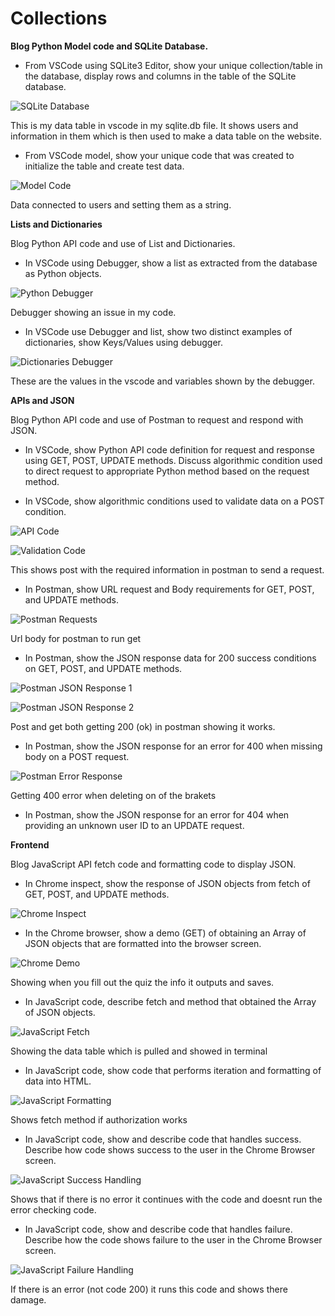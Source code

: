 # Collections

**Blog Python Model code and SQLite Database.**

- From VSCode using SQLite3 Editor, show your unique collection/table in the database, display rows and columns in the table of the SQLite database.

![SQLite Database](https://github.com/IshanCornick/Real-Estate-Frontend/assets/130614307/5a2736c2-710e-4ea8-bb1b-f7c798e362b3)

This is my data table in vscode in my sqlite.db file. It shows users and information in them which is then used to make a data table on the website.

- From VSCode model, show your unique code that was created to initialize the table and create test data.

![Model Code](https://github.com/IshanCornick/Real-Estate-Frontend/assets/130614307/d418f6cb-9d74-4344-9970-65e4cdc372f7)

Data connected to users and setting them as a string.

**Lists and Dictionaries**

Blog Python API code and use of List and Dictionaries.

- In VSCode using Debugger, show a list as extracted from the database as Python objects.

![Python Debugger](https://github.com/IshanCornick/Real-Estate-Frontend/assets/130614307/bcc8abd1-dd9a-4440-8f34-ddc8a03cd19b)

Debugger showing an issue in my code.

- In VSCode use Debugger and list, show two distinct examples of dictionaries, show Keys/Values using debugger.

![Dictionaries Debugger](https://github.com/IshanCornick/Real-Estate-Frontend/assets/130614307/3c9ae41a-abaf-4fb1-a973-b0059b2a40b4)

These are the values in the vscode and variables shown by the debugger.

**APIs and JSON**

Blog Python API code and use of Postman to request and respond with JSON.

- In VSCode, show Python API code definition for request and response using GET, POST, UPDATE methods. Discuss algorithmic condition used to direct request to appropriate Python method based on the request method.

- In VSCode, show algorithmic conditions used to validate data on a POST condition.

![API Code](https://github.com/IshanCornick/Real-Estate-Frontend/assets/130614307/8b571812-355c-4a0a-b2d6-a3e086c95bd5)

![Validation Code](https://github.com/IshanCornick/Real-Estate-Frontend/assets/130614307/d7bf2e9f-bc9e-4f80-b623-522df33e5118)

This shows post with the required information in postman to send a request.

- In Postman, show URL request and Body requirements for GET, POST, and UPDATE methods.

![Postman Requests](https://github.com/IshanCornick/Real-Estate-Frontend/assets/130614307/b24ba4c4-79b7-46ab-b283-e64e12f9c35b)

Url body for postman to run get

- In Postman, show the JSON response data for 200 success conditions on GET, POST, and UPDATE methods.

![Postman JSON Response 1](https://github.com/IshanCornick/Real-Estate-Frontend/assets/130614307/7e9c3f57-8943-4425-93b5-d88f23781b26)

![Postman JSON Response 2](https://github.com/IshanCornick/Real-Estate-Frontend/assets/130614307/59119bae-ce3c-4b29-a249-719bf2233a88)

Post and get both getting 200 (ok) in postman showing it works.

- In Postman, show the JSON response for an error for 400 when missing body on a POST request.

![Postman Error Response](https://github.com/IshanCornick/Real-Estate-Frontend/assets/130614307/9c01285b-02eb-4b06-8bfd-ced02a225291)

Getting 400 error when deleting on of the brakets

- In Postman, show the JSON response for an error for 404 when providing an unknown user ID to an UPDATE request.

**Frontend**

Blog JavaScript API fetch code and formatting code to display JSON.

- In Chrome inspect, show the response of JSON objects from fetch of GET, POST, and UPDATE methods.

![Chrome Inspect](https://github.com/IshanCornick/Real-Estate-Frontend/assets/130614307/95e121a0-5baf-43f6-8711-01e028f9190a)

- In the Chrome browser, show a demo (GET) of obtaining an Array of JSON objects that are formatted into the browser screen.

![Chrome Demo](https://github.com/IshanCornick/Real-Estate-Frontend/assets/130614307/2b394d6f-3df1-48e2-9bbb-906dfc28a3c3)

Showing when you fill out the quiz the info it outputs and saves.

- In JavaScript code, describe fetch and method that obtained the Array of JSON objects.

![JavaScript Fetch](https://github.com/IshanCornick/Real-Estate-Frontend/assets/130614307/7b1cf002-84ae-458c-ac1a-cb26ade0309f)

Showing the data table which is pulled and showed in terminal

- In JavaScript code, show code that performs iteration and formatting of data into HTML.

![JavaScript Formatting](https://github.com/IshanCornick/Real-Estate-Frontend/assets/130614307/183469ce-b091-4a7d-8ca4-d15a90a6ef8b)

Shows fetch method if authorization works

- In JavaScript code, show and describe code that handles success. Describe how code shows success to the user in the Chrome Browser screen.

![JavaScript Success Handling](https://github.com/IshanCornick/Real-Estate-Frontend/assets/130614307/463981eb-2f52-4c7c-9fd5-64911a549047)

Shows that if there is no error it continues with the code and doesnt run the error checking code.

- In JavaScript code, show and describe code that handles failure. Describe how the code shows failure to the user in the Chrome Browser screen.

![JavaScript Failure Handling](https://github.com/IshanCornick/Real-Estate-Frontend/assets/130614307/50d944b8-56e9-4331-ad07-bebeee339c6a)

If there is an error (not code 200) it runs this code and shows there damage.
